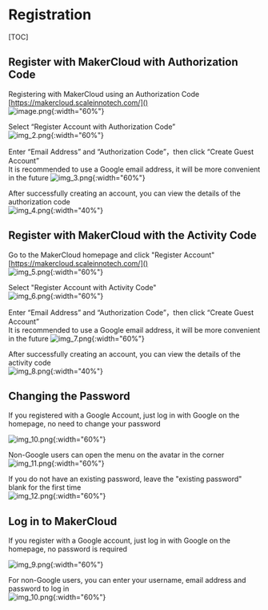 # Registration
[TOC]

## Register with MakerCloud with Authorization Code
 Registering with MakerCloud using an Authorization Code  
[https://makercloud.scaleinnotech.com/]()  
![image.png](img/img_1.png){:width="60%"}

Select “Register Account with Authorization Code”  
![img_2.png](img/img_2.png){:width="60%"}

Enter “Email Address” and “Authorization Code”，then click “Create Guest Account”  
It is recommended to use a Google email address, it will be more convenient in the future
![img_3.png](img/img_3.png){:width="60%"}

After successfully creating an account, you can view the details of the authorization code  
![img_4.png](img/img_4.png){:width="40%"}

## Register with MakerCloud with the Activity Code
Go to the MakerCloud homepage and click "Register Account"
[https://makercloud.scaleinnotech.com/]()  
![img_5.png](img/img_5.png){:width="60%"}

Select "Register Account with Activity Code"  
![img_6.png](img/img_6.png){:width="60%"}

Enter “Email Address” and “Authorization Code”，then click “Create Guest Account”  
It is recommended to use a Google email address, it will be more convenient in the future
![img_7.png](img/img_7.png){:width="60%"}

After successfully creating an account, you can view the details of the activity code  
![img_8.png](img/img_8.png){:width="40%"}

## Changing the Password
If you registered with a Google Account, just log in with Google on the homepage, no need to change your password

![img_10.png](img/img_10.png){:width="60%"}

Non-Google users can open the menu on the avatar in the corner
![img_11.png](img/img_11.png){:width="60%"}

If you do not have an existing password, leave the "existing password" blank for the first time  
![img_12.png](img/img_12.png){:width="60%"}

## Log in to MakerCloud
If you register with a Google account, just log in with Google on the homepage, no password is required

![img_9.png](img/img_9.png){:width="60%"}

For non-Google users, you can enter your username, email address and password to log in  
![img_10.png](img/img_10.png){:width="60%"}